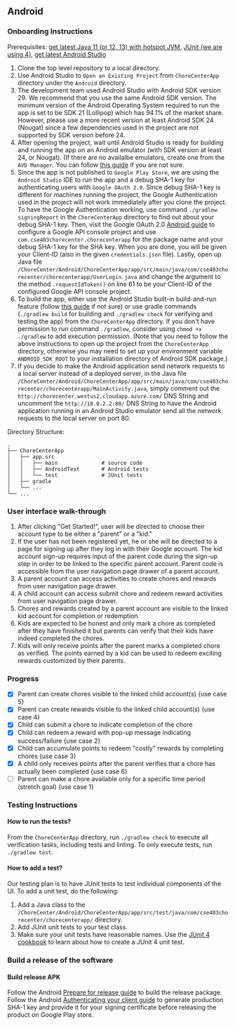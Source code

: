 ## Android

### Onboarding Instructions
Prerequisites: [get latest Java 11 (or 12, 13) with hotspot JVM](https://adoptopenjdk.net/), [JUnit (we are using 4)](https://junit.org/junit4/), [get latest Android Studio](https://developer.android.com/studio/?gclid=CjwKCAjwkN6EBhBNEiwADVfya9HaDQcwUCBRUhf-a6Bhs6oP9Xt77MWjCXfam5GZOxicAAxxY-gylBoCNPYQAvD_BwE&gclsrc=aw.ds)
1. Clone the top level repository to a local directory.
2. Use Android Studio to `Open an Existing Project` from `ChoreCenterApp` directory under the `Android` directory.
3. The development team used Android Studio with Android SDK version 29. We recommend that you use the same Android SDK version. The minimum version of the Android Operating System required to run the app is set to be SDK 21 (Lollipop) which has 94.1% of the market share. However, please use a more recent version at least Android SDK 24 (Nougat) since a few dependencies used in the project are not supported by SDK version before 24.
4. After opening the project, wait until Android Studio is ready for building and running the app on an Android emulator (with SDK version at least 24, or Nougat). (If there are no availalbe emulators, create one from the `AVD Manager`. You can follow [this guide](https://developer.android.com/studio/run/managing-avds) if you are not sure.
5. Since the app is not published to `Google Play Store`, we are using the `Android Studio` IDE to run the app and a debug SHA-1 key for authenticating users with `Google OAuth 2.0`. Since debug SHA-1 key is different for machines running the project, the Google Authentication used in the project will not work immediately after you clone the project. To have the Google Authentication working, use command `./gradlew signingReport` in the `ChoreCenterApp` directory to find out about your debug SHA-1 key. Then, visit the Google OAuth 2.0 [Android guide](https://developers.google.com/identity/sign-in/android/start-integrating#configure_a_project) to configure a Google API console project and use `com.cse403chorecenter.chorecenterapp` for the package name and your debug SHA-1 key for the SHA key. When you are done, you will be given your Client-ID (also in the given `credentials.json` file). Lastly, open up Java file `/ChoreCenter/Android/ChoreCenterApp/app/src/main/java/com/cse403chorecenter/chorecenterapp/UserLogin.java` and change the argument to the method `.requestIdToken()` on line 61 to be your Client-ID of the configured Google API console project.
6. To build the app, either use the Android Studio built-in build-and-run feature (follow [this guide](https://developer.android.com/studio/run) if not sure) or use gradle commands (`./gradlew build` for building and `./gradlew check` for verifying and testing the app) from the `ChoreCenterApp` directory. If you don't have permission to run command `./gradlew`, consider using `chmod +x ./gradlew` to add execution permission. (Note that you need to follow the above instructions to open up the project from the `ChoreCenterApp` directory, otherwise you may need to set up your environment variable `ANDROID_SDK_ROOT` to your installation directory of Android SDK package.)
7. If you decide to make the Android application send network requests to a local server instead of a deployed server, in the Java file `/ChoreCenter/Android/ChoreCenterApp/app/src/main/java/com/cse403chorecenter/chorecenterapp/MainActivity.java`, simply comment out the `http://chorecenter.westus2.cloudapp.azure.com/` DNS String and uncomment the `http://10.0.2.2:80/` DNS String to have the Android application running in an Android Studio emulator send all the network requests to the local server on port 80.

Directory Structure:

    .
    ├── ChoreCenterApp 
    │   ├── app.src
    │   │   ├── main              # source code
    │   │   ├── AndroidTest       # Android tests
    │   │   └── test              # JUnit tests
    │   ├── gradle
    │   └── ...  
    └── ...
    

### User interface walk-through

1. After clicking "Get Started!", user will be directed to choose their account type to be either a "parent" or a "kid."
2. If the user has not been registered yet, he or she will be directed to a page for signing up after they log in with their Google account. The kid account sign-up requires input of the parent code during the sign-up step in order to be linked to the specific parent account. Parent code is accessible from the user navigation page drawer of a parent account.
3. A parent account can access activities to create chores and rewards from user navigation page drawer.
4. A child account can access submit chore and redeem reward activities from user navigation page drawer.
5. Chores and rewards created by a parent account are visible to the linked kid account for completion or redemption.
6. Kids are expected to be honest and only mark a chore as completed after they have finished it but parents can verify that their kids have indeed completed the chores.
7. Kids will only receive points after the parent marks a completed chore as verified. The points earned by a kid can be used to redeem exciting rewards customized by their parents.

### Progress

- [x] Parent can create chores visible to the linked child account(s) {use case 5}
- [x] Parent can create rewards visible to the linked child account(s) {use case 4}
- [x] Child can submit a chore to indicate completion of the chore
- [x] Child can redeem a reward with pop-up message indicating success/failure {use case 2}
- [x] Child can accumulate points to redeem "costly" rewards by completing chores {use case 3}
- [x] A child only receives points after the parent verifies that a chore has actually been completed {use case 6}
- [ ] Parent can make a chore available only for a specific time period (stretch goal) {use case 1}

### Testing Instructions

#### How to run the tests?
From the `ChoreCenterApp` directory, run `./gradlew check` to execute all verification tasks, including tests and linting. To only execute tests, run `./gradlew test`.

#### How to add a test?
Our testing plan is to have JUnit tests to test individual components of the UI. To add a unit test, do the following:
1. Add a Java class to the `/ChoreCenter/Android/ChoreCenterApp/app/src/test/java/com/cse403chorecenter/chorecenterapp/` directory.
2. Add JUnit unit tests to your test class.
3. Make sure your unit tests have reasonable names. Use the [JUnit 4 cookbook](https://junit.org/junit4/cookbook.html) to learn about how to create a JUnit 4 unit test.

### Build a release of the software

#### Build release APK
Follow the Android [Prepare for release guide](https://developer.android.com/studio/publish/preparing) to build the release package.
Follow the Android [Authenticating your client guide](https://developers.google.com/android/guides/client-auth) to generate production SHA-1 key and provide it for your signing certificate before releasing the product on Google Play store.
